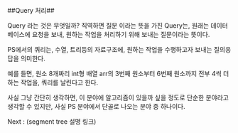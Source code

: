 ##Query 처리##

Query 라는 것은 무엇일까? 직역하면 질문 이라는 뜻을 가진 Query는, 원래는 데이터베이스에 요청을 보내, 원하는 작업을 처리하기 위해 보내는 질문이라는 뜻이다. 

PS에서의 쿼리는, 수열, 트리등의 자료구조에, 원하는 작업을 수행하고자 보내는 질의응답을 의미한다.

예를 들면, 원소 8개짜리 int형 배열 arr의 3번째 원소부터 6번째 원소까지 전부 4씩 더하는 작업을, 쿼리를 날린다고 한다. 

사실 그냥 간단히 생각하면, 이 분야에 알고리즘이 있을까 싶을 정도로 단순한 분야라고 생각할 수 있지만, 사실 PS 분야에서 단골로 나오는 분야 중 하나이다. 

Next : (segment tree 설명 링크) 


